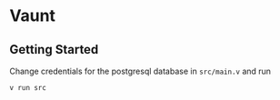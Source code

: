 # Vaunt

## Getting Started

Change credentials for the postgresql database in `src/main.v` and run
```v
v run src
```